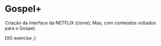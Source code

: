 # Gospel+
Criação da interface da NETFLIX (clone);
Mas, com conteúdos voltados para o Gospel;

DIO exercise ;)
